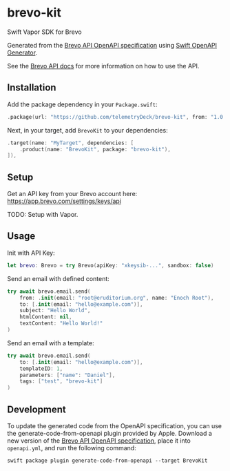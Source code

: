 # brevo-kit
Swift Vapor SDK for Brevo

Generated from the [Brevo API OpenAPI specification](https://api.brevo.com/v3/swagger_definition_v3.yml) 
using [Swift OpenAPI Generator](https://github.com/apple/swift-openapi-generator).

See the [Brevo API docs](https://developers.brevo.com/docs/getting-started) for more information on how to use the API.

## Installation

Add the package dependency in your `Package.swift`:

```swift
.package(url: "https://github.com/telemetryDeck/brevo-kit", from: "1.0.0"),
```

Next, in your target, add `BrevoKit` to your dependencies:

```swift
.target(name: "MyTarget", dependencies: [
    .product(name: "BrevoKit", package: "brevo-kit"),
]),
```

## Setup

Get an API key from your Brevo account here: https://app.brevo.com/settings/keys/api

TODO: Setup with Vapor. 

## Usage

Init with API Key: 

```swift
let brevo: Brevo = try Brevo(apiKey: "xkeysib-...", sandbox: false)
```

Send an email with defined content: 

```swift
try await brevo.email.send(
    from: .init(email: "root@eruditorium.org", name: "Enoch Root"),
    to: [.init(email: "hello@example.com")],
    subject: "Hello World",
    htmlContent: nil,
    textContent: "Hello World!"
)
```

Send an email with a template:

```swift
try await brevo.email.send(
    to: [.init(email: "hello@example.com")],
    templateID: 1,
    parameters: ["name": "Daniel"],
    tags: ["test", "brevo-kit"]
)
```

## Development

To update the generated code from the OpenAPI specification, you can use the generate-code-from-openapi plugin 
provided by Apple. Download a new version of the 
[Brevo API OpenAPI specification](https://api.brevo.com/v3/swagger_definition_v3.yml), place it into `openapi.yml`, 
and run the following command:

```
swift package plugin generate-code-from-openapi --target BrevoKit
```

